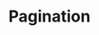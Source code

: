 ---
layout: pattern
categories: [patterns, pagination]
title: Pagination
type: [sub-nav-item]
permalink: /patterns/pagination/
variations: true
overview: Lorem ipsum dolor sit amet, consectetur adipiscing elit, sed do eiusmod tempor incididunt ut labore et dolore magna aliqua. Interdum velit euismod in pellentesque. 
description: |
    
usa-link: "https://designsystem.digital.gov/components/pagination/"
specification: |
pagination-current: 3
pagination-pages: 5
bounded: true
### options:
  ### true
  ### false/leave blank

yml: |
  
  pagination-current: 3
  pagination-pages: 5
  bounded: true
  ### options:
    ### true
    ### false/leave blank

jekyll: |

  "{% include patterns/paginationl/pagination.md %}"

#spec:

### Paths to view design and code... 
## designimg: can be used to show an image of the design until a coded version can be created. The htmlpath & csspath should be located in the pattens folder. Read more about creating coded components in /docs/creating-patterns 
# designimg: 
htmlpath: patterns/pagination/pagination.md
csspath: patterns/pagination/index.scss
---